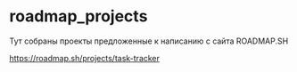# roadmap_projects
Тут собраны проекты предложенные к написанию с сайта ROADMAP.SH

https://roadmap.sh/projects/task-tracker
